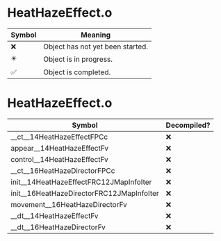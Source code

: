 # HeatHazeEffect.o
| Symbol | Meaning 
| ------------- | ------------- 
| :x: | Object has not yet been started. 
| :eight_pointed_black_star: | Object is in progress. 
| :white_check_mark: | Object is completed. 


# HeatHazeEffect.o
| Symbol | Decompiled? |
| ------------- | ------------- |
| __ct__14HeatHazeEffectFPCc | :x: |
| appear__14HeatHazeEffectFv | :x: |
| control__14HeatHazeEffectFv | :x: |
| __ct__16HeatHazeDirectorFPCc | :x: |
| init__14HeatHazeEffectFRC12JMapInfoIter | :x: |
| init__16HeatHazeDirectorFRC12JMapInfoIter | :x: |
| movement__16HeatHazeDirectorFv | :x: |
| __dt__14HeatHazeEffectFv | :x: |
| __dt__16HeatHazeDirectorFv | :x: |

